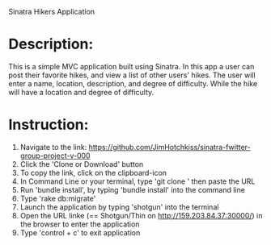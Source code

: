 Sinatra Hikers Application

# Description:
This is a simple MVC application built using Sinatra.  In this app a  user can post their favorite hikes, and view a list of other users' hikes.  The user will enter a name, location, description, and degree of difficulty. While the hike will have a location and degree of difficulty.  

# Instruction:
1. Navigate to the link: https://github.com/JimHotchkiss/sinatra-fwitter-group-project-v-000
2. Click the 'Clone or Download' button
3. To copy the link, click on the clipboard-icon
4. In Command Line or your terminal, type 'git clone ' then paste the URL
5. Run 'bundle install', by typing 'bundle install' into the command line
6. Type 'rake db:migrate'
7. Launch the application by typing 'shotgun' into the terminal
8. Open the URL linke (== Shotgun/Thin on http://159.203.84.37:30000/) in the browser to enter the application
9. Type 'control + c' to exit application
